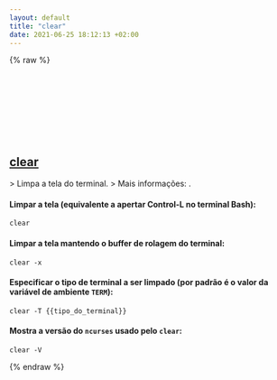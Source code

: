 ```yaml
---
layout: default
title: "clear"
date: 2021-06-25 18:12:13 +02:00
---
```

{% raw %}
<h2 id="clear">
  <a href="/pt_br/common/clear.html">clear</a> <a href="#clear"><svg class="icon">
    <use href="/assets/images/unicode_sprite.svg#link" />
  </svg></a>
</h2>
> Limpa a tela do terminal.
> Mais informações: <https://manned.org/clear>.

#### Limpar a tela (equivalente a apertar Control-L no terminal Bash):
```shell
clear
```
#### Limpar a tela mantendo o buffer de rolagem do terminal:
```shell
clear -x
```
#### Especificar o tipo de terminal a ser limpado (por padrão é o valor da variável de ambiente `TERM`):
```shell
clear -T {{tipo_do_terminal}}
```
#### Mostra a versão do `ncurses` usado pelo `clear`:
```shell
clear -V
```
{% endraw %}